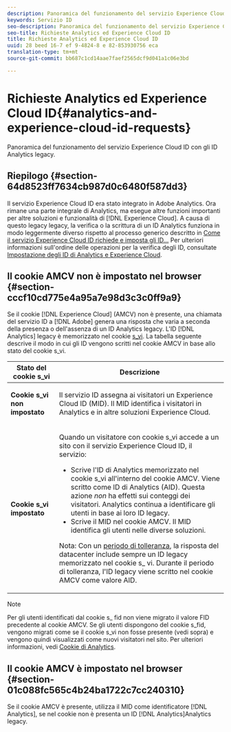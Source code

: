 ```yaml
---
description: Panoramica del funzionamento del servizio Experience Cloud ID con gli ID Analytics legacy.
keywords: Servizio ID
seo-description: Panoramica del funzionamento del servizio Experience Cloud ID con gli ID Analytics legacy.
seo-title: Richieste Analytics ed Experience Cloud ID
title: Richieste Analytics ed Experience Cloud ID
uuid: 28 beed 16-7 ef 9-4824-8 e 82-853930756 eca
translation-type: tm+mt
source-git-commit: bb687c1cd14aae7faef2565dcf9d041a1c06e3bd

---
```



# Richieste Analytics ed Experience Cloud ID{#analytics-and-experience-cloud-id-requests}

Panoramica del funzionamento del servizio Experience Cloud ID con gli ID Analytics legacy.

## Riepilogo {#section-64d8523ff7634cb987d0c6480f587dd3}

Il servizio Experience Cloud ID era stato integrato in Adobe Analytics. Ora rimane una parte integrale di Analytics, ma esegue altre funzioni importanti per altre soluzioni e funzionalità di [!DNL Experience Cloud]. A causa di questo legacy legacy, la verifica o la scrittura di un ID Analytics funziona in modo leggermente diverso rispetto al processo generico descritto in [Come il servizio Experience Cloud ID richiede e imposta gli ID…](../../mcvid-introduction/mcvid-id-request.md#concept-2caacebb1d244402816760e9b8bcef6a) Per ulteriori informazioni sull&#39;ordine delle operazioni per la verifica degli ID, consultate [Impostazione degli ID di Analytics e Experience Cloud](../../mcvid-reference/mcvid-analytics-reference/mcvid-analytics-ids.md#concept-f381dd18ee184c6c8e48286937a161d6).

## Il cookie AMCV non è impostato nel browser {#section-cccf10cd775e4a95a7e98d3c3c0ff9a9}

Se il cookie [!DNL Experience Cloud] (AMCV) non è presente, una chiamata del servizio ID a [!DNL Adobe] genera una risposta che varia a seconda della presenza o dell&#39;assenza di un ID Analytics legacy. L&#39;ID [!DNL Analytics] legacy è memorizzato nel cookie [s_vi](https://marketing.adobe.com/resources/help/en_US/whitepapers/cookies/?f=cookies_analytics.html). La tabella seguente descrive il modo in cui gli ID vengono scritti nel cookie AMCV in base allo stato del cookie s_vi.

<table id="table_DC85FECE26DD424E841BA1059AF1E57F"> 
 <thead> 
  <tr> 
   <th colname="col1" class="entry"> Stato del cookie s_vi </th> 
   <th colname="col2" class="entry"> Descrizione </th> 
  </tr> 
 </thead>
 <tbody> 
  <tr> 
   <td colname="col1"> <p> <b> Cookie s_vi non impostato</b> </p> </td> 
   <td colname="col2"> <p>Il servizio ID assegna ai visitatori un <span class="keyword">Experience Cloud ID</span> (MID). Il MID identifica i visitatori in <span class="keyword">Analytics</span> e in altre soluzioni <span class="keyword">Experience Cloud</span>. </p> </td> 
  </tr> 
  <tr> 
   <td colname="col1"> <p> <b>Cookie s_vi impostato</b> </p> </td> 
   <td colname="col2"> <p>Quando un visitatore con cookie s_vi accede a un sito con il servizio Experience Cloud ID, il servizio: </p> 
    <ul id="ul_BE584810280D4874AF802A9247011787"> 
     <li id="li_AA395B09A3174AF78F3EC10053E2E4F5">Scrive l'ID di <span class="keyword">Analytics</span> memorizzato nel cookie s_vi all'interno del cookie AMCV. Viene scritto come ID di <span class="keyword">Analytics</span> (AID). Questa azione <i>non</i> ha effetti sui conteggi dei visitatori. <span class="keyword"> Analytics</span> continua a identificare gli utenti in base ai loro ID legacy. </li> 
     <li id="li_8735DE21FEA542BA8024109B8FE1E2ED">Scrive il MID nel cookie AMCV. Il MID identifica gli utenti nelle diverse soluzioni. </li> 
    </ul> <p> <p>Nota: Con un <a href="../../mcvid-reference/mcvid-analytics-reference/mcvid-grace-period.md" format="dita" scope="local"> periodo di tolleranza</a>, la risposta del datacenter include sempre un ID legacy memorizzato nel cookie s_ vi. Durante il periodo di tolleranza, l'ID legacy viene scritto nel cookie AMCV come valore AID. </p> </p> </td> 
  </tr> 
 </tbody> 
</table>

>[!NOTE]
>
>Per gli utenti identificati dal cookie s_ fid non viene migrato il valore FID precedente al cookie AMCV. Se gli utenti dispongono del cookie s_fid, vengono migrati come se il cookie s_vi non fosse presente (vedi sopra) e vengono quindi visualizzati come nuovi visitatori nel sito. Per ulteriori informazioni, vedi [Cookie di Analytics](https://marketing.adobe.com/resources/help/en_US/whitepapers/cookies/?f=cookies_analytics.html).

## Il cookie AMCV è impostato nel browser {#section-01c088fc565c4b24ba1722c7cc240310}

Se il cookie AMCV è presente,  utilizza il MID come identificatore [!DNL Analytics], se nel cookie non è presenta un ID [!DNL Analytics]Analytics legacy.
